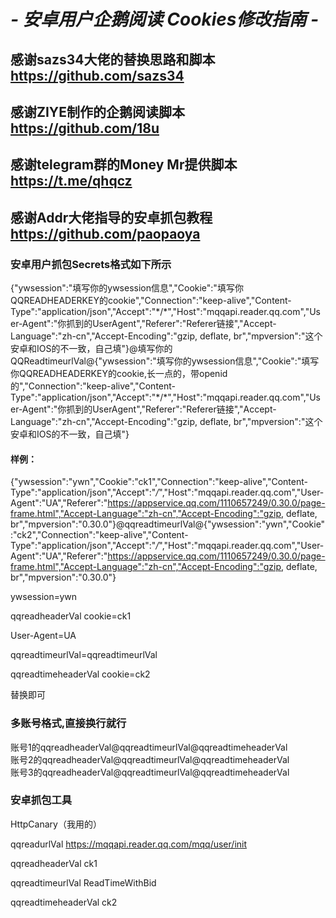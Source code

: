 # *- 安卓用户企鹅阅读 Cookies修改指南 -*

## 感谢sazs34大佬的替换思路和脚本  https://github.com/sazs34  
## 感谢ZIYE制作的企鹅阅读脚本  https://github.com/18u  
## 感谢telegram群的Money Mr提供脚本 https://t.me/qhqcz
## 感谢Addr大佬指导的安卓抓包教程 https://github.com/paopaoya

### 安卓用户抓包Secrets格式如下所示  
{"ywsession":"填写你的ywsession信息","Cookie":"填写你QQREADHEADERKEY的cookie","Connection":"keep-alive","Content-Type":"application/json","Accept":"\*/\*\","Host":"mqqapi.reader.qq.com","User-Agent":"你抓到的UserAgent","Referer":"Referer链接","Accept-Language":"zh-cn","Accept-Encoding":"gzip, deflate, br","mpversion":"这个安卓和IOS的不一致，自己填"}@填写你的QQReadtimeurlVal@{"ywsession":"填写你的ywsession信息","Cookie":"填写你QQREADHEADERKEY的cookie,长一点的，带openid的","Connection":"keep-alive","Content-Type":"application/json","Accept":"\*/\*\","Host":"mqqapi.reader.qq.com","User-Agent":"你抓到的UserAgent","Referer":"Referer链接","Accept-Language":"zh-cn","Accept-Encoding":"gzip, deflate, br","mpversion":"这个安卓和IOS的不一致，自己填"}





#### 样例：  
{"ywsession":"ywn","Cookie":"ck1","Connection":"keep-alive","Content-Type":"application/json","Accept":"*/*","Host":"mqqapi.reader.qq.com","User-Agent":"UA","Referer":"https://appservice.qq.com/1110657249/0.30.0/page-frame.html","Accept-Language":"zh-cn","Accept-Encoding":"gzip, deflate, br","mpversion":"0.30.0"}@qqreadtimeurlVal@{"ywsession":"ywn","Cookie":"ck2","Connection":"keep-alive","Content-Type":"application/json","Accept":"*/*","Host":"mqqapi.reader.qq.com","User-Agent":"UA","Referer":"https://appservice.qq.com/1110657249/0.30.0/page-frame.html","Accept-Language":"zh-cn","Accept-Encoding":"gzip, deflate, br","mpversion":"0.30.0"}

ywsession=ywn

qqreadheaderVal cookie=ck1

User-Agent=UA

qqreadtimeurlVal=qqreadtimeurlVal

qqreadtimeheaderVal cookie=ck2

替换即可
### 多账号格式,直接换行就行  
账号1的qqreadheaderVal@qqreadtimeurlVal@qqreadtimeheaderVal  
账号2的qqreadheaderVal@qqreadtimeurlVal@qqreadtimeheaderVal  
账号3的qqreadheaderVal@qqreadtimeurlVal@qqreadtimeheaderVal  

### 安卓抓包工具  
HttpCanary（我用的）

qqreadurlVal https://mqqapi.reader.qq.com/mqq/user/init

qqreadheaderVal   ck1

qqreadtimeurlVal     ReadTimeWithBid

qqreadtimeheaderVal    ck2
